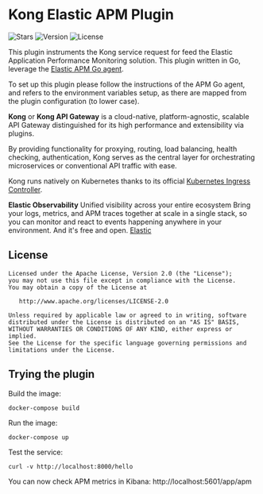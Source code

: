 # Kong Elastic APM Plugin


![Stars](https://img.shields.io/github/stars/matthyx/kong-elastic-apm?style=flat-square) ![Version](https://img.shields.io/github/v/release/Kong/kong?color=green&label=Version&style=flat-square)  ![License](https://img.shields.io/badge/License-Apache%202.0-blue?style=flat-square)

This plugin instruments the Kong service request for feed the Elastic Application Performance Monitoring solution. This plugin written in Go, leverage the [Elastic APM Go agent](https://www.elastic.co/guide/en/apm/agent/go/current/index.html).

To set up this plugin please follow the instructions of the APM Go agent, and refers to the environment variables setup, as there are mapped from the plugin configuration (to lower case).


**Kong** or **Kong API Gateway** is a cloud-native, platform-agnostic, scalable API Gateway distinguished for its high performance and extensibility via plugins.

By providing functionality for proxying, routing, load balancing, health checking, authentication, Kong serves as the central layer for orchestrating microservices or conventional API traffic with ease.

Kong runs natively on Kubernetes thanks to its official [Kubernetes Ingress Controller](https://github.com/Kong/kubernetes-ingress-controller).

**Elastic Observability** Unified visibility across your entire ecosystem
Bring your logs, metrics, and APM traces together at scale in a single stack, so you can monitor and react to events happening anywhere in your environment. And it's free and open. [Elastic](https://www.elastic.co/observability)

## License

```
Licensed under the Apache License, Version 2.0 (the "License");
you may not use this file except in compliance with the License.
You may obtain a copy of the License at

   http://www.apache.org/licenses/LICENSE-2.0

Unless required by applicable law or agreed to in writing, software
distributed under the License is distributed on an "AS IS" BASIS,
WITHOUT WARRANTIES OR CONDITIONS OF ANY KIND, either express or implied.
See the License for the specific language governing permissions and
limitations under the License.
```

## Trying the plugin

Build the image:
```shell
docker-compose build
```

Run the image:
```shell
docker-compose up
```

Test the service:
```shell
curl -v http://localhost:8000/hello
```

You can now check APM metrics in Kibana: http://localhost:5601/app/apm
